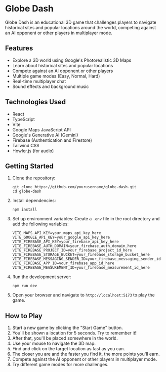 # Globe Dash

Globe Dash is an educational 3D game that challenges players to navigate historical sites and popular locations around the world, competing against an AI opponent or other players in multiplayer mode.

## Features

- Explore a 3D world using Google's Photorealistic 3D Maps
- Learn about historical sites and popular locations
- Compete against an AI opponent or other players
- Multiple game modes (Easy, Normal, Hard)
- Real-time multiplayer chat
- Sound effects and background music

## Technologies Used

- React
- TypeScript
- Vite
- Google Maps JavaScript API
- Google's Generative AI (Gemini)
- Firebase (Authentication and Firestore)
- Tailwind CSS
- Howler.js (for audio)

## Getting Started

1. Clone the repository:
   ```
   git clone https://github.com/yourusername/globe-dash.git
   cd globe-dash
   ```

2. Install dependencies:
   ```
   npm install
   ```

3. Set up environment variables:
   Create a `.env` file in the root directory and add the following variables:
   ```
   VITE_MAPS_API_KEY=your_maps_api_key_here
   VITE_GOOGLE_API_KEY=your_google_api_key_here
   VITE_FIREBASE_API_KEY=your_firebase_api_key_here
   VITE_FIREBASE_AUTH_DOMAIN=your_firebase_auth_domain_here
   VITE_FIREBASE_PROJECT_ID=your_firebase_project_id_here
   VITE_FIREBASE_STORAGE_BUCKET=your_firebase_storage_bucket_here
   VITE_FIREBASE_MESSAGING_SENDER_ID=your_firebase_messaging_sender_id_here
   VITE_FIREBASE_APP_ID=your_firebase_app_id_here
   VITE_FIREBASE_MEASUREMENT_ID=your_firebase_measurement_id_here
   ```

4. Run the development server:
   ```
   npm run dev
   ```

5. Open your browser and navigate to `http://localhost:5173` to play the game.

## How to Play

1. Start a new game by clicking the "Start Game" button.
2. You'll be shown a location for 5 seconds. Try to remember it!
3. After that, you'll be placed somewhere in the world.
4. Use your mouse to navigate the 3D map.
5. Find and click on the target location as fast as you can.
6. The closer you are and the faster you find it, the more points you'll earn.
7. Compete against the AI opponent or other players in multiplayer mode.
8. Try different game modes for more challenges.

